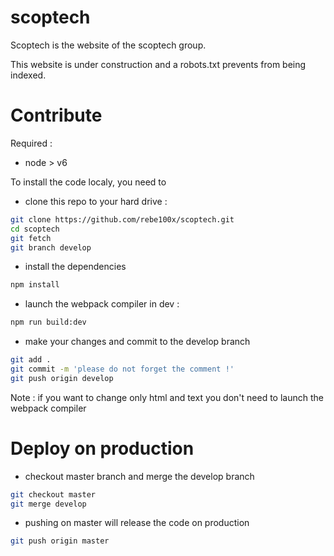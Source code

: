 # scoptech

Scoptech is the website of the scoptech group.

This website is under construction and a robots.txt prevents from being indexed.


# Contribute

Required :

- node > v6

To install the code localy, you need to
 - clone this repo to your hard drive :
 ```sh
 git clone https://github.com/rebe100x/scoptech.git
 cd scoptech
 git fetch
 git branch develop
 ```
- install the dependencies
```sh
npm install
```

- launch the webpack compiler in dev :
```sh
npm run build:dev
```

- make your changes and commit to the develop branch
```sh
git add .
git commit -m 'please do not forget the comment !'
git push origin develop
```

Note : if you want to change only html and text you don't need to launch the webpack compiler

# Deploy on production


 - checkout master branch and merge the develop branch
 ```sh
 git checkout master
 git merge develop
 ```

- pushing on master will release the code on production
 ```sh
 git push origin master
 ```


